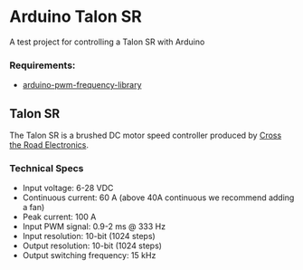 # Arduino Talon SR

A test project for controlling a Talon SR with Arduino

### Requirements:

* [arduino-pwm-frequency-library](https://github.com/abrightwell/arduino-pwm-frequency-library)

## Talon SR

The Talon SR is a brushed DC motor speed controller produced by [Cross the Road
Electronics](http://crosstheroadelectronics.com).

### Technical Specs

* Input voltage: 6-28 VDC
* Continuous current: 60 A (above 40A continuous we recommend adding a fan)
* Peak current: 100 A
* Input PWM signal: 0.9-2 ms @ 333 Hz
* Input resolution: 10-bit (1024 steps)
* Output resolution: 10-bit (1024 steps)
* Output switching frequency: 15 kHz
